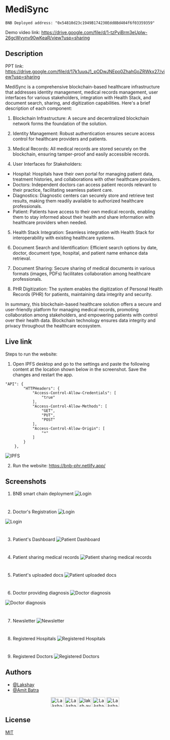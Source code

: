 
# MediSync

```
BNB Deployed address: "0x54810d23c1949B174230Edd8Bd404f6f03359359"
```

Demo video link: https://drive.google.com/file/d/1-tzPyiBrm3eUplw-26gcWvynv90wKeaR/view?usp=sharing

## Description

PPT link: https://drive.google.com/file/d/17k1uuqJ1_pODwJNEpo0ZhahGoZRWkx27/view?usp=sharing

MediSync is a comprehensive blockchain-based healthcare infrastructure that addresses identity management, medical records management, user interfaces for various stakeholders, integration with Health Stack, and document search, sharing, and digitization capabilities. Here's a brief description of each component:

1. Blockchain Infrastructure: A secure and decentralized blockchain network forms the foundation of the solution.

2. Identity Management: Robust authentication ensures secure access control for healthcare providers and patients.

3. Medical Records: All medical records are stored securely on the blockchain, ensuring tamper-proof and easily accessible records.

4. User Interfaces for Stakeholders:
- Hospital: Hospitals have their own portal for managing patient data, treatment histories, and collaborations with other healthcare providers.
- Doctors: Independent doctors can access patient records relevant to their practice, facilitating seamless patient care.
- Diagnostics: Diagnostic centers can securely store and retrieve test results, making them readily available to authorized healthcare professionals.
- Patient: Patients have access to their own medical records, enabling them to stay informed about their health and share information with healthcare providers when needed.
5. Health Stack Integration: Seamless integration with Health Stack for interoperability with existing healthcare systems.

6. Document Search and Identification: Efficient search options by date, doctor, document type, hospital, and patient name enhance data retrieval.

7. Document Sharing: Secure sharing of medical documents in various formats (images, PDFs) facilitates collaboration among healthcare professionals. 

8. PHR Digitization: The system enables the digitization of Personal Health Records (PHR) for patients, maintaining data integrity and security.

In summary, this blockchain-based healthcare solution offers a secure and user-friendly platform for managing medical records, promoting collaboration among stakeholders, and empowering patients with control over their health data. Blockchain technology ensures data integrity and privacy throughout the healthcare ecosystem.

## Live link
Steps to run the website:
1. Open IPFS desktop and go to the settings and paste the following content at the location shown below in the screenshot. Save the changes and restart the app.

```
"API": {
		"HTTPHeaders": {
			"Access-Control-Allow-Credentials": [
				"true"
			],
			"Access-Control-Allow-Methods": [
				"GET",
				"PUT",
				"POST"
			],
			"Access-Control-Allow-Origin": [
				"*"
			]
		}
	},
```
![IPFS](https://raw.githubusercontent.com/LakshaySK106/BNB-PHR/main/screenshots/ipfs.png)

2. Run the website: https://bnb-phr.netlify.app/




## Screenshots

1. BNB smart chain deployment
![Login](https://github.com/LakshaySK106/BNB-PHR/blob/main/screenshots/bnb.png?raw=true)
#
2. Doctor's Registration
![Login](https://github.com/LakshaySK106/BNB-PHR/blob/main/screenshots/Screenshot%202023-09-22%20at%208.59.22%20PM.png?raw=true)

![Login](https://github.com/LakshaySK106/BNB-PHR/blob/main/screenshots/Screenshot%202023-09-22%20at%208.49.56%20PM.png?raw=true)
#
3. Patient's Dashboard
![Patient Dashboard](https://github.com/LakshaySK106/BNB-PHR/blob/main/screenshots/Screenshot%202023-09-22%20at%208.53.20%20PM.png?raw=true)
#
4. Patient sharing medical records
![Patient sharing medical records](https://github.com/LakshaySK106/BNB-PHR/blob/main/screenshots/Screenshot%202023-09-22%20at%208.54.10%20PM.png?raw=true)
#
5. Patient's uploaded docs
![Patient uploaded docs](https://github.com/LakshaySK106/BNB-PHR/blob/main/screenshots/Screenshot%202023-09-22%20at%208.55.04%20PM.png?raw=true)
#
6. Doctor providing diagnosis
![Doctor diagnosis](https://github.com/LakshaySK106/BNB-PHR/blob/main/screenshots/Screenshot%202023-09-22%20at%208.56.43%20PM.png?raw=true)

![Doctor diagnosis](https://github.com/LakshaySK106/BNB-PHR/blob/main/screenshots/Screenshot%202023-09-22%20at%208.58.01%20PM.png?raw=true)
#
7. Newsletter
![Newsletter](https://github.com/LakshaySK106/BNB-PHR/blob/main/screenshots/Screenshot%202023-09-22%20at%208.59.42%20PM.png?raw=true)
#
8. Registered Hospitals
![Registered Hospitals](https://github.com/LakshaySK106/BNB-PHR/blob/main/screenshots/Screenshot%202023-09-22%20at%209.00.21%20PM.png?raw=true)
#
9. Registered Doctors
![Registered Doctors](https://github.com/LakshaySK106/BNB-PHR/blob/main/screenshots/Screenshot%202023-09-22%20at%209.00.37%20PM.png?raw=true)

## Authors

- [@Lakshay](https://www.linkedin.com/in/lakshaysk106/)
- [@Amit Batra](https://www.linkedin.com/in/amitbatra-31/)


<p align="center">
  <a href="https://www.linkedin.com/in/lakshaysk106" target="_blank"><img align="center"
      src="https://raw.githubusercontent.com/rahuldkjain/github-profile-readme-generator/master/src/images/icons/Social/linked-in-alt.svg"
      alt="Lakshay" height="30" width="40" /></a>
 <a href="https://twitter.com/lakshay123401" target="_blank"><img align="center"
      src="https://raw.githubusercontent.com/rahuldkjain/github-profile-readme-generator/master/src/images/icons/Social/twitter.svg"
      alt="Lakshay" height="30" width="40" /></a>
  <a href="https://instagram.com/laksh.ay_" target="_blank"><img align="center"
      src="https://raw.githubusercontent.com/rahuldkjain/github-profile-readme-generator/master/src/images/icons/Social/instagram.svg"
      alt="laksh.ay_" height="30" width="40" /></a>
  <a href="https://discord.com/users/Lakshay%E2%97%A5%E2%96%B6_%E2%97%80%E2%97%A4#4372" target="_blank"><img align="center"
      src="https://raw.githubusercontent.com/rahuldkjain/github-profile-readme-generator/master/src/images/icons/Social/discord.svg"
      alt="Lakshay" height="30" width="40" /></a>
  <a href="#"><img align="center"
      src="https://cdn.worldvectorlogo.com/logos/telegram-1.svg"
      alt="Lakshay" height="30" width="40" /></a>
</p>



## License

[MIT](https://choosealicense.com/licenses/mit/)

